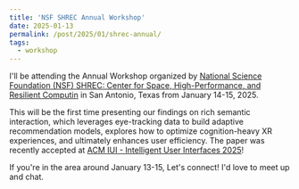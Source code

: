 ```yaml
---
title: 'NSF SHREC Annual Workshop'
date: 2025-01-13
permalink: /post/2025/01/shrec-annual/
tags:
  - workshop
---
```


I'll be attending the Annual Workshop organized by [National Science Foundation (NSF) SHREC: Center for Space, High-Performance, and Resilient Computin](https://iucrc.nsf.gov/centers/space-high-performance-and-resilient-computing/) in San Antonio, Texas from January 14-15, 2025.

This will be the first time presenting our findings on rich semantic interaction, which leverages eye-tracking data to build adaptive recommendation models, explores how to optimize cognition-heavy XR experiences, and ultimately enhances user efficiency. The paper was recently accepted at [ACM IUI - Intelligent User Interfaces 2025](https://iui.acm.org/2025/)!

If you're in the area around January 13-15, Let's connect! I'd love to meet up and chat.